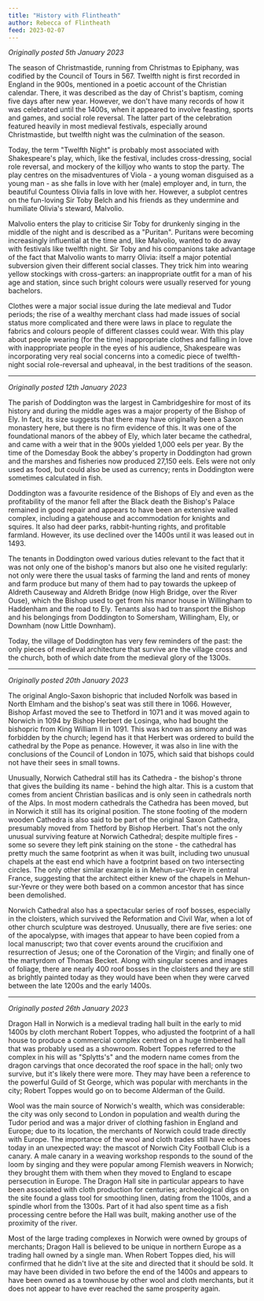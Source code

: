 ```yaml
---
title: "History with Flintheath"
author: Rebecca of Flintheath
feed: 2023-02-07
---
```


_Originally posted 5th January 2023_

The season of Christmastide, running from Christmas to Epiphany, was codified by the Council of Tours in 567. Twelfth night is first recorded in England in the 900s, mentioned in a poetic account of the Christian calendar. There, it was described as the day of Christ's baptism, coming five days after new year. However, we don't have many records of how it was celebrated until the 1400s, when it appeared to involve feasting, sports and games, and social role reversal. The latter part of the celebration featured heavily in most medieval festivals, especially around Christmastide, but twelfth night was the culmination of the season.

Today, the term "Twelfth Night" is probably most associated with Shakespeare's play, which, like the festival, includes cross-dressing, social role reversal, and mockery of the killjoy who wants to stop the party. The play centres on the misadventures of Viola - a young woman disguised as a young man - as she falls in love with her (male) employer and, in turn, the beautiful Countess Olivia falls in love with her. However, a subplot centres on the fun-loving Sir Toby Belch and his friends as they undermine and humiliate Olivia's steward, Malvolio.

Malvolio enters the play to criticise Sir Toby for drunkenly singing in the middle of the night and is described as a "Puritan". Puritans were becoming increasingly influential at the time and, like Malvolio, wanted to do away with festivals like twelfth night. Sir Toby and his companions take advantage of the fact that Malvolio wants to marry Olivia: itself a major potential subversion given their different social classes. They trick him into wearing yellow stockings with cross-garters: an inappropriate outfit for a man of his age and station, since such bright colours were usually reserved for young bachelors.

Clothes were a major social issue during the late medieval and Tudor periods; the rise of a wealthy merchant class had made issues of social status more complicated and there were laws in place to regulate the fabrics and colours people of different classes could wear. With this play about people wearing (for the time) inappropriate clothes and falling in love with inappropriate people in the eyes of his audience, Shakespeare was incorporating very real social concerns into a comedic piece of twelfth-night social role-reversal and upheaval, in the best traditions of the season.

-----------------------------------

_Originally posted 12th January 2023_

The parish of Doddington was the largest in Cambridgeshire for most of its history and during the middle ages was a major property of the Bishop of Ely. In fact, its size suggests that there may have originally been a Saxon monastery here, but there is no firm evidence of this. It was one of the foundational manors of the abbey of Ely, which later became the cathedral, and came with a weir that in the 900s yielded 1,000 eels per year. By the time of the Domesday Book the abbey's property in Doddington had grown and the marshes and fisheries now produced 27,150 eels. Eels were not only used as food, but could also be used as currency; rents in Doddington were sometimes calculated in fish.

Doddington was a favourite residence of the Bishops of Ely and even as the profitability of the manor fell after the Black death the Bishop's Palace remained in good repair and appears to have been an extensive walled complex, including a gatehouse and accommodation for knights and squires. It also had deer parks, rabbit-hunting rights, and profitable farmland. However, its use declined over the 1400s until it was leased out in 1493.

The tenants in Doddington owed various duties relevant to the fact that it was not only one of the bishop's manors but also one he visited regularly: not only were there the usual tasks of farming the land and rents of money and farm produce but many of them had to pay towards the upkeep of Aldreth Causeway and Aldreth Bridge (now High Bridge, over the River Ouse), which the Bishop used to get from his manor house in Willingham to Haddenham and the road to Ely. Tenants also had to transport the Bishop and his belongings from Doddington to Somersham, Willingham, Ely, or Downham (now Little Downham).

Today, the village of Doddington has very few reminders of the past: the only pieces of medieval architecture that survive are the village cross and the church, both of which date from the medieval glory of the 1300s.

-----------------------------------

_Originally posted 20th January 2023_

The original Anglo-Saxon bishopric that included Norfolk was based in North Elmham and the bishop's seat was still there in 1066. However, Bishop Arfast moved the see to Thetford in 1071 and it was moved again to Norwich in 1094 by Bishop Herbert de Losinga, who had bought the bishopric from King William II in 1091. This was known as simony and was forbidden by the church; legend has it that Herbert was ordered to build the cathedral by the Pope as penance. However, it was also in line with the conclusions of the Council of London in 1075, which said that bishops could not have their sees in small towns.

Unusually, Norwich Cathedral still has its Cathedra - the bishop's throne that gives the building its name - behind the high altar. This is a custom that comes from ancient Christian basilicas and is only seen in cathedrals north of the Alps. In most modern cathedrals the Cathedra has been moved, but in Norwich it still has its original position. The stone footing of the modern wooden Cathedra is also said to be part of the original Saxon Cathedra, presumably moved from Thetford by Bishop Herbert. That's not the only unusual surviving feature at Norwich Cathedral; despite multiple fires - some so severe they left pink staining on the stone - the cathedral has pretty much the same footprint as when it was built, including two unusual chapels at the east end which have a footprint based on two intersecting circles. The only other similar example is in Mehun-sur-Yevre in central France, suggesting that the architect either knew of the chapels in Mehun-sur-Yevre or they were both based on a common ancestor that has since been demolished.

Norwich Cathedral also has a spectacular series of roof bosses, especially in the cloisters, which survived the Reformation and Civil War, when a lot of other church sculpture was destroyed. Unusually, there are five series: one of the apocalypse, with images that appear to have been copied from a local manuscript; two that cover events around the crucifixion and resurrection of Jesus; one of the Coronation of the Virgin; and finally one of the martyrdom of Thomas Becket. Along with singular scenes and images of foliage, there are nearly 400 roof bosses in the cloisters and they are still as brightly painted today as they would have been when they were carved between the late 1200s and the early 1400s.

-----------------------------------

_Originally posted 26th January 2023_

Dragon Hall in Norwich is a medieval trading hall built in the early to mid 1400s by cloth merchant Robert Toppes, who adjusted the footprint of a hall house to produce a commercial complex centred on a huge timbered hall that was probably used as a showroom. Robert Toppes referred to the complex in his will as "Splytts's" and the modern name comes from the dragon carvings that once decorated the roof space in the hall; only two survive, but it's likely there were more. They may have been a reference to the powerful Guild of St George, which was popular with merchants in the city; Robert Toppes would go on to become Alderman of the Guild.

Wool was the main source of Norwich's wealth, which was considerable: the city was only second to London in population and wealth during the Tudor period and was a major driver of clothing fashion in England and Europe; due to its location, the merchants of Norwich could trade directly with Europe. The importance of the wool and cloth trades still have echoes today in an unexpected way: the mascot of Norwich City Football Club is a canary. A male canary in a weaving workshop responds to the sound of the loom by singing and they were popular among Flemish weavers in Norwich; they brought them with them when they moved to England to escape persecution in Europe. The Dragon Hall site in particular appears to have been associated with cloth production for centuries; archeological digs on the site found a glass tool for smoothing linen, dating from the 1100s, and a spindle whorl from the 1300s. Part of it had also spent time as a fish processing centre before the Hall was built, making another use of the proximity of the river.

Most of the large trading complexes in Norwich were owned by groups of merchants; Dragon Hall is believed to be unique in northern Europe as a trading hall owned by a single man. When Robert Toppes died, his will confirmed that he didn't live at the site and directed that it should be sold. It may have been divided in two before the end of the 1400s and appears to have been owned as a townhouse by other wool and cloth merchants, but it does not appear to have ever reached the same prosperity again.
